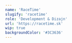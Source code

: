 ```yaml
---
name: 'RaceTime'
slugify: 'racetime'
role: 'Development & Dizajn'
url: 'https://racetime.sk'
wip: true
backgroundColor: '#3C3636'
---
```

